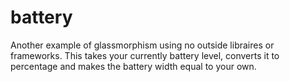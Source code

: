 # battery
Another example of glassmorphism using no outside libraires or frameworks. This takes your currently battery level, converts it to percentage and makes the battery width equal to your own. 
